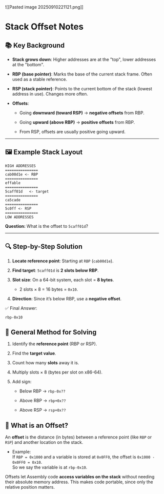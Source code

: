 ![[Pasted image 20250910221121.png]]
# Stack Offset Notes

## 📚 Key Background

- **Stack grows down**: Higher addresses are at the "top", lower addresses at the "bottom".
    
- **RBP (base pointer)**: Marks the base of the current stack frame. Often used as a stable reference.
    
- **RSP (stack pointer)**: Points to the current bottom of the stack (lowest address in use). Changes more often.
    
- **Offsets**:
    
    - Going **downward (toward RSP)** → **negative offsets** from RBP.
        
    - Going **upward (above RBP)** → **positive offsets** from RBP.
        
    - From RSP, offsets are usually positive going upward.
        

---

## 🖼 Example Stack Layout
```
HIGH ADDRESSES
===============
cab00d1e <- RBP
===============
effable
===============
5caff01d   <- target
===============
ca5cade
===============
5c0ff <- RSP
===============
LOW ADDRESSES
```

**Question:** What is the offset to `5caff01d`?

---

## 🔍 Step-by-Step Solution

1. **Locate reference point**: Starting at `RBP` (`cab00d1e`).
    
2. **Find target**: `5caff01d` is **2 slots below RBP**.
    
3. **Slot size**: On a 64-bit system, each slot = **8 bytes**.
    
    - 2 slots × 8 = 16 bytes = `0x10`.
        
4. **Direction**: Since it’s below RBP, use a **negative offset**.
    

✅ Final Answer:

```
rbp-0x10
```

## 🚀 General Method for Solving

1. Identify the **reference point** (RBP or RSP).
    
2. Find the **target value**.
    
3. Count how many **slots** away it is.
    
4. Multiply slots × 8 (bytes per slot on x86-64).
    
5. Add sign:
    
    - Below RBP → `rbp-0x??`
        
    - Above RBP → `rbp+0x??`
        
    - Above RSP → `rsp+0x??`

## 🧾 What is an Offset?

An **offset** is the distance (in bytes) between a reference point (like `RBP` or `RSP`) and another location on the stack.

- Example:  
    If `RBP = 0x1000` and a variable is stored at `0x0FF0`, the offset is `0x1000 - 0x0FF0 = 0x10`.  
    So we say the variable is at `rbp-0x10`.
    

Offsets let Assembly code **access variables on the stack** without needing their absolute memory address. This makes code portable, since only the relative position matters.
